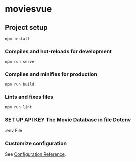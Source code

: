 # moviesvue

## Project setup
```
npm install
```

### Compiles and hot-reloads for development
```
npm run serve
```

### Compiles and minifies for production
```
npm run build
```

### Lints and fixes files
```
npm run lint

```


### SET UP API KEY The Movie Database in file Dotenv
.env File
### Customize configuration
See [Configuration Reference](https://cli.vuejs.org/config/).


